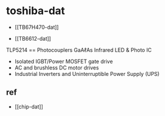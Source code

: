 

# toshiba-dat

- [[TB67H470-dat]]

- [[TB6612-dat]]


TLP5214 == Photocouplers GaAℓAs Infrared LED & Photo IC

- Isolated IGBT/Power MOSFET gate drive
- AC and brushless DC motor drives
- Industrial Inverters and Uninterruptible Power Supply (UPS)


## ref 

- [[chip-dat]]